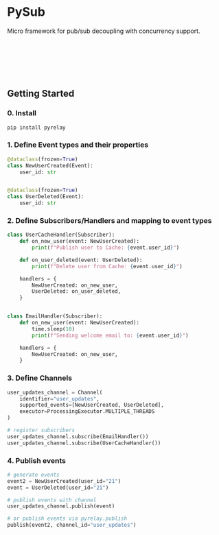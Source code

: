 # PySub

Micro framework for pub/sub decoupling with concurrency support.

\
&nbsp;

\
&nbsp;

## Getting Started

### 0. Install

```bash
pip install pyrelay
```

### 1. Define Event types and their properties

```python
@dataclass(frozen=True)
class NewUserCreated(Event):
    user_id: str


@dataclass(frozen=True)
class UserDeleted(Event):
    user_id: str
```

### 2. Define Subscribers/Handlers and mapping to event types

```python
class UserCacheHandler(Subscriber):
    def on_new_user(event: NewUserCreated):
        print(f"Publish user to Cache: {event.user_id}")

    def on_user_deleted(event: UserDeleted):
        print(f"Delete user from Cache: {event.user_id}")

    handlers = {
        NewUserCreated: on_new_user,
        UserDeleted: on_user_deleted,
    }


class EmailHandler(Subscriber):
    def on_new_user(event: NewUserCreated):
        time.sleep(10)
        print(f"Sending welcome email to: {event.user_id}")

    handlers = {
        NewUserCreated: on_new_user,
    }
```

### 3. Define Channels

```python
user_updates_channel = Channel(
    identifier="user_updates",
    supported_events=[NewUserCreated, UserDeleted],
    executor=ProcessingExecutor.MULTIPLE_THREADS
)

# register subscribers
user_updates_channel.subscribe(EmailHandler())
user_updates_channel.subscribe(UserCacheHandler())
```

### 4. Publish events

```python
# generate events
event2 = NewUserCreated(user_id="21")
event = UserDeleted(user_id="21")

# publish events with channel
user_updates_channel.publish(event)

# or publish events via pyrelay.publish
publish(event2, channel_id="user_updates")
```
